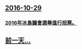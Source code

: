## [2016-10-29](/zh/news/2016/10/29/index.md)

### [2016年冰島議會選舉進行投票。 ](/zh/news/2016/10/29/2016年冰島議會選舉進行投票.md)
## [前一天...](/zh/news/2016/10/27/index.md)

